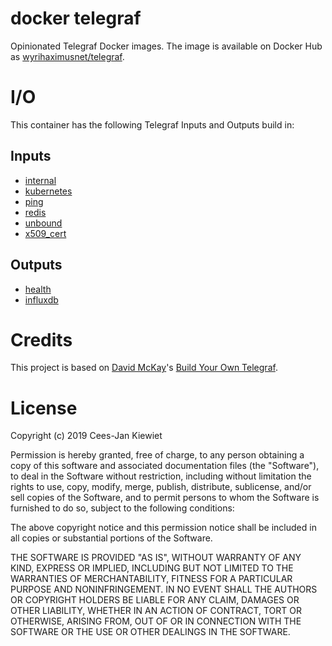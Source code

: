# docker telegraf

Opinionated Telegraf Docker images. The image is available on Docker Hub as [wyrihaximusnet/telegraf](https://hub.docker.com/r/wyrihaximusnet/telegraf).

# I/O

This container has the following Telegraf Inputs and Outputs build in:

## Inputs

* [internal](https://github.com/influxdata/telegraf/tree/master/plugins/inputs/internal)
* [kubernetes](https://github.com/influxdata/telegraf/tree/master/plugins/inputs/kubernetes)
* [ping](https://github.com/influxdata/telegraf/tree/master/plugins/inputs/ping)
* [redis](https://github.com/influxdata/telegraf/tree/master/plugins/inputs/redis)
* [unbound](https://github.com/influxdata/telegraf/tree/master/plugins/inputs/unbound)
* [x509_cert](https://github.com/influxdata/telegraf/tree/master/plugins/inputs/x509_cert)

## Outputs

* [health](https://github.com/influxdata/telegraf/tree/master/plugins/outputs/health)
* [influxdb](https://github.com/influxdata/telegraf/tree/master/plugins/outputs/influxdb)

# Credits

This project is based on [David McKay](https://github.com/rawkode)'s [Build Your Own Telegraf](https://github.com/rawkode/bring-your-own-telegraf).

# License

Copyright (c) 2019 Cees-Jan Kiewiet

Permission is hereby granted, free of charge, to any person obtaining a copy
of this software and associated documentation files (the "Software"), to deal
in the Software without restriction, including without limitation the rights
to use, copy, modify, merge, publish, distribute, sublicense, and/or sell
copies of the Software, and to permit persons to whom the Software is
furnished to do so, subject to the following conditions:

The above copyright notice and this permission notice shall be included in all
copies or substantial portions of the Software.

THE SOFTWARE IS PROVIDED "AS IS", WITHOUT WARRANTY OF ANY KIND, EXPRESS OR
IMPLIED, INCLUDING BUT NOT LIMITED TO THE WARRANTIES OF MERCHANTABILITY,
FITNESS FOR A PARTICULAR PURPOSE AND NONINFRINGEMENT. IN NO EVENT SHALL THE
AUTHORS OR COPYRIGHT HOLDERS BE LIABLE FOR ANY CLAIM, DAMAGES OR OTHER
LIABILITY, WHETHER IN AN ACTION OF CONTRACT, TORT OR OTHERWISE, ARISING FROM,
OUT OF OR IN CONNECTION WITH THE SOFTWARE OR THE USE OR OTHER DEALINGS IN THE
SOFTWARE.
